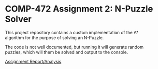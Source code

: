 # COMP-472 Assignment 2: N-Puzzle Solver
 
This project repository contains a custom implementation of the A* algorithm for the purpose of solving an N-Puzzle.

The code is not well documented, but running it will generate random puzzles, which will them be solved and output to the console.

[Assignment Report/Analysis](https://github.com/PipeFlowWizard/C472_ASS2/blob/main/472Slides2_40078229.pdf)
